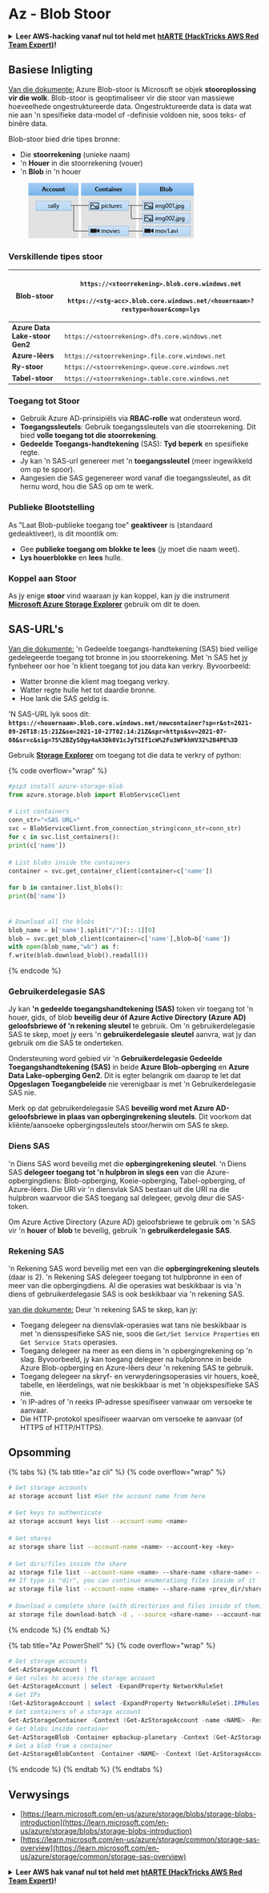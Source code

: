 # Az - Blob Stoor

<details>

<summary><strong>Leer AWS-hacking vanaf nul tot held met</strong> <a href="https://training.hacktricks.xyz/courses/arte"><strong>htARTE (HackTricks AWS Red Team Expert)</strong></a><strong>!</strong></summary>

Ander maniere om HackTricks te ondersteun:

* As jy wil sien dat jou **maatskappy geadverteer word in HackTricks** of **HackTricks aflaai in PDF-formaat** Kyk na die [**INSKRYWINGSPLANNE**](https://github.com/sponsors/carlospolop)!
* Kry die [**amptelike PEASS & HackTricks swag**](https://peass.creator-spring.com)
* Ontdek [**Die PEASS Familie**](https://opensea.io/collection/the-peass-family), ons versameling van eksklusiewe [**NFTs**](https://opensea.io/collection/the-peass-family)
* **Sluit aan by die** 💬 [**Discord-groep**](https://discord.gg/hRep4RUj7f) of die [**telegram-groep**](https://t.me/peass) of **volg** ons op **Twitter** 🐦 [**@hacktricks\_live**](https://twitter.com/hacktricks\_live)**.**
* **Deel jou haktruuks deur PR's in te dien by die** [**HackTricks**](https://github.com/carlospolop/hacktricks) en [**HackTricks Cloud**](https://github.com/carlospolop/hacktricks-cloud) github-opslag.

</details>

## Basiese Inligting

[Van die dokumente:](https://learn.microsoft.com/en-us/azure/storage/blobs/storage-blobs-overview) Azure Blob-stoor is Microsoft se objek **stooroplossing vir die wolk**. Blob-stoor is geoptimaliseer vir die stoor van massiewe hoeveelhede ongestruktureerde data. Ongestruktureerde data is data wat nie aan 'n spesifieke data-model of -definisie voldoen nie, soos teks- of binêre data.

Blob-stoor bied drie tipes bronne:

* Die **stoorrekening** (unieke naam)
* 'n **Houer** in die stoorrekening (vouer)
* 'n **Blob** in 'n houer

<figure><img src="../../../.gitbook/assets/image (114).png" alt=""><figcaption></figcaption></figure>

### Verskillende tipes stoor

| **Blob-stoor**                  | <p><code>https://&#x3C;stoorrekening>.blob.core.windows.net</code><br><br><code>https://&#x3C;stg-acc>.blob.core.windows.net/&#x3C;houernaam>?restype=houer&#x26;comp=lys</code></p> |
| ------------------------------- | ----------------------------------------------------------------------------------------------------------------------------------------------------------------------------------------------- |
| **Azure Data Lake-stoor Gen2**  | `https://<stoorrekening>.dfs.core.windows.net`                                                                                                                                                 |
| **Azure-lêers**                 | `https://<stoorrekening>.file.core.windows.net`                                                                                                                                                |
| **Ry-stoor**                    | `https://<stoorrekening>.queue.core.windows.net`                                                                                                                                               |
| **Tabel-stoor**                 | `https://<stoorrekening>.table.core.windows.net`                                                                                                                                               |

### Toegang tot Stoor <a href="#about-blob-storage" id="about-blob-storage"></a>

* Gebruik Azure AD-prinsipiëls via **RBAC-rolle** wat ondersteun word.
* **Toegangssleutels**: Gebruik toegangssleutels van die stoorrekening. Dit bied **volle toegang tot die stoorrekening**.
* **Gedeelde Toegangs-handtekening** (SAS): **Tyd** **beperk** en spesifieke regte.
* Jy kan 'n SAS-url genereer met 'n **toegangssleutel** (meer ingewikkeld om op te spoor).
* Aangesien die SAS gegenereer word vanaf die toegangssleutel, as dit hernu word, hou die SAS op om te werk.

### Publieke Blootstelling

As "Laat Blob-publieke toegang toe" **geaktiveer** is (standaard gedeaktiveer), is dit moontlik om:

* Gee **publieke toegang om blokke te lees** (jy moet die naam weet).
* **Lys houerblokke** en **lees** hulle.

### Koppel aan Stoor

As jy enige **stoor** vind waaraan jy kan koppel, kan jy die instrument [**Microsoft Azure Storage Explorer**](https://azure.microsoft.com/es-es/products/storage/storage-explorer/) gebruik om dit te doen.

## SAS-URL's

[Van die dokumente:](https://learn.microsoft.com/en-us/azure/storage/common/storage-sas-overview) 'n Gedeelde toegangs-handtekening (SAS) bied veilige gedelegeerde toegang tot bronne in jou stoorrekening. Met 'n SAS het jy fynbeheer oor hoe 'n klient toegang tot jou data kan verkry. Byvoorbeeld:

* Watter bronne die klient mag toegang verkry.
* Watter regte hulle het tot daardie bronne.
* Hoe lank die SAS geldig is.

'N SAS-URL lyk soos dit: **`https://<houernaam>.blob.core.windows.net/newcontainer?sp=r&st=2021-09-26T18:15:21Z&se=2021-10-27T02:14:21Z&spr=https&sv=2021-07-08&sr=c&sig=7S%2BZySOgy4aA3Dk0V1cJyTSIf1cW%2Fu3WFkhHV32%2B4PE%3D`**

Gebruik [**Storage Explorer**](https://azure.microsoft.com/en-us/features/storage-explorer/) om toegang tot die data te verkry of python:

{% code overflow="wrap" %}
```python
#pip3 install azure-storage-blob
from azure.storage.blob import BlobServiceClient

# List containers
conn_str="<SAS URL>"
svc = BlobServiceClient.from_connection_string(conn_str=conn_str)
for c in svc.list_containers():
print(c['name'])

# List blobs inside the containers
container = svc.get_container_client(container=c['name'])

for b in container.list_blobs():
print(b['name'])


# Download all the blobs
blob_name = b['name'].split("/")[::-1][0]
blob = svc.get_blob_client(container=c['name'],blob=b['name'])
with open(blob_name,"wb") as f:
f.write(blob.download_blob().readall())
```
{% endcode %}

### Gebruikerdelegasie SAS <a href="#user-delegation-sas" id="user-delegation-sas"></a>

Jy kan **'n gedeelde toegangshandtekening (SAS)** token vir toegang tot 'n houer, gids, of blob **beveilig deur óf Azure Active Directory (Azure AD) geloofsbriewe óf 'n rekening sleutel** te gebruik. Om 'n gebruikerdelegasie SAS te skep, moet jy eers 'n **gebruikerdelegasie sleutel** aanvra, wat jy dan gebruik om die SAS te onderteken.

Ondersteuning word gebied vir 'n **Gebruikerdelegasie Gedeelde Toegangshandtekening (SAS)** in beide **Azure Blob-opberging** en **Azure Data Lake-opberging Gen2**. Dit is egter belangrik om daarop te let dat **Opgeslagen Toegangbeleide** nie verenigbaar is met 'n Gebruikerdelegasie SAS nie.

Merk op dat gebruikerdelegasie SAS **beveilig word met Azure AD-geloofsbriewe in plaas van opbergingrekening sleutels**. Dit voorkom dat kliënte/aansoeke opbergingssleutels stoor/herwin om SAS te skep.

### Diens SAS

'n Diens SAS word beveilig met die **opbergingrekening sleutel**. 'n Diens SAS **delegeer toegang tot 'n hulpbron in slegs een** van die Azure-opbergingdiens: Blob-opberging, Koeie-opberging, Tabel-opberging, of Azure-lêers. Die URI vir 'n diensvlak SAS bestaan uit die URI na die hulpbron waarvoor die SAS toegang sal delegeer, gevolg deur die SAS-token.

Om Azure Active Directory (Azure AD) geloofsbriewe te gebruik om 'n SAS vir 'n **houer** of **blob** te beveilig, gebruik 'n **gebruikerdelegasie SAS**.

### Rekening SAS

'n Rekening SAS word beveilig met een van die **opbergingrekening sleutels** (daar is 2). 'n Rekening SAS delegeer toegang tot hulpbronne in een of meer van die opbergingdiens. Al die operasies wat beskikbaar is via 'n diens of gebruikerdelegasie SAS is ook beskikbaar via 'n rekening SAS.

[van die dokumente:](https://learn.microsoft.com/en-us/rest/api/storageservices/create-account-sas) Deur 'n rekening SAS te skep, kan jy:

* Toegang delegeer na diensvlak-operasies wat tans nie beskikbaar is met 'n diensspesifieke SAS nie, soos die `Get/Set Service Properties` en `Get Service Stats` operasies.
* Toegang delegeer na meer as een diens in 'n opbergingrekening op 'n slag. Byvoorbeeld, jy kan toegang delegeer na hulpbronne in beide Azure Blob-opberging en Azure-lêers deur 'n rekening SAS te gebruik.
* Toegang delegeer na skryf- en verwyderingsoperasies vir houers, koeë, tabelle, en lêerdelings, wat nie beskikbaar is met 'n objekspesifieke SAS nie.
* 'n IP-adres of 'n reeks IP-adresse spesifiseer vanwaar om versoeke te aanvaar.
* Die HTTP-protokol spesifiseer waarvan om versoeke te aanvaar (of HTTPS of HTTP/HTTPS).

## Opsomming

{% tabs %}
{% tab title="az cli" %}
{% code overflow="wrap" %}
```bash
# Get storage accounts
az storage account list #Get the account name from here

# Get keys to authenticate
az storage account keys list --account-name <name>

# Get shares
az storage share list --account-name <name> --account-key <key>

# Get dirs/files inside the share
az storage file list --account-name <name> --share-name <share-name> --account-key <key>
## If type is "dir", you can continue enumerationg files inside of it
az storage file list --account-name <name> --share-name <prev_dir/share-name> --account-key <key>

# Download a complete share (with directories and files inside of them)
az storage file download-batch -d . --source <share-name> --account-name <name> --account-key <key>
```
{% endcode %}
{% endtab %}

{% tab title="Az PowerShell" %}
{% code overflow="wrap" %}
```powershell
# Get storage accounts
Get-AzStorageAccount | fl
# Get rules to access the storage account
Get-AzStorageAccount | select -ExpandProperty NetworkRuleSet
# Get IPs
(Get-AzStorageAccount | select -ExpandProperty NetworkRuleSet).IPRules
# Get containers of a storage account
Get-AzStorageContainer -Context (Get-AzStorageAccount -name <NAME> -ResourceGroupName <NAME>).context
# Get blobs inside container
Get-AzStorageBlob -Container epbackup-planetary -Context (Get-AzStorageAccount -name <name> -ResourceGroupName <name>).context
# Get a blob from a container
Get-AzStorageBlobContent -Container <NAME> -Context (Get-AzStorageAccount -name <NAME> -ResourceGroupName <NAME>).context -Blob <blob_name> -Destination .\Desktop\filename.txt
```
{% endcode %}
{% endtab %}
{% endtabs %}

## Verwysings

* [https://learn.microsoft.com/en-us/azure/storage/blobs/storage-blobs-introduction](https://learn.microsoft.com/en-us/azure/storage/blobs/storage-blobs-introduction)
* [https://learn.microsoft.com/en-us/azure/storage/common/storage-sas-overview](https://learn.microsoft.com/en-us/azure/storage/common/storage-sas-overview)

<details>

<summary><strong>Leer AWS hak vanaf nul tot held met</strong> <a href="https://training.hacktricks.xyz/courses/arte"><strong>htARTE (HackTricks AWS Red Team Expert)</strong></a><strong>!</strong></summary>

Ander maniere om HackTricks te ondersteun:

* As jy wil sien dat jou **maatskappy geadverteer word in HackTricks** of **HackTricks aflaai in PDF-formaat** Kyk na die [**INSKRYWINGSPLANNE**](https://github.com/sponsors/carlospolop)!
* Kry die [**amptelike PEASS & HackTricks swag**](https://peass.creator-spring.com)
* Ontdek [**Die PEASS Familie**](https://opensea.io/collection/the-peass-family), ons versameling eksklusiewe [**NFTs**](https://opensea.io/collection/the-peass-family)
* **Sluit aan by die** 💬 [**Discord groep**](https://discord.gg/hRep4RUj7f) of die [**telegram groep**](https://t.me/peass) of **volg** ons op **Twitter** 🐦 [**@hacktricks\_live**](https://twitter.com/hacktricks\_live)**.**
* **Deel jou haktruuks deur PRs in te dien by die** [**HackTricks**](https://github.com/carlospolop/hacktricks) en [**HackTricks Cloud**](https://github.com/carlospolop/hacktricks-cloud) github-opslag. 

</details>
